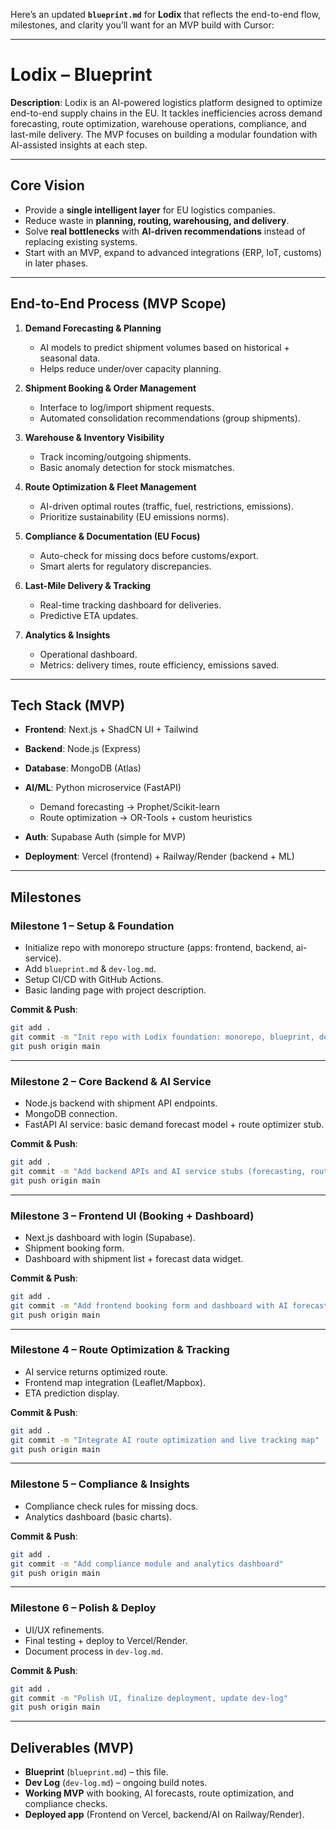 Here’s an updated **`blueprint.md`** for **Lodix** that reflects the end-to-end flow, milestones, and clarity you’ll want for an MVP build with Cursor:

---

# Lodix – Blueprint

**Description**:
Lodix is an AI-powered logistics platform designed to optimize end-to-end supply chains in the EU. It tackles inefficiencies across demand forecasting, route optimization, warehouse operations, compliance, and last-mile delivery. The MVP focuses on building a modular foundation with AI-assisted insights at each step.

---

## Core Vision

* Provide a **single intelligent layer** for EU logistics companies.
* Reduce waste in **planning, routing, warehousing, and delivery**.
* Solve **real bottlenecks** with **AI-driven recommendations** instead of replacing existing systems.
* Start with an MVP, expand to advanced integrations (ERP, IoT, customs) in later phases.

---

## End-to-End Process (MVP Scope)

1. **Demand Forecasting & Planning**

   * AI models to predict shipment volumes based on historical + seasonal data.
   * Helps reduce under/over capacity planning.

2. **Shipment Booking & Order Management**

   * Interface to log/import shipment requests.
   * Automated consolidation recommendations (group shipments).

3. **Warehouse & Inventory Visibility**

   * Track incoming/outgoing shipments.
   * Basic anomaly detection for stock mismatches.

4. **Route Optimization & Fleet Management**

   * AI-driven optimal routes (traffic, fuel, restrictions, emissions).
   * Prioritize sustainability (EU emissions norms).

5. **Compliance & Documentation (EU Focus)**

   * Auto-check for missing docs before customs/export.
   * Smart alerts for regulatory discrepancies.

6. **Last-Mile Delivery & Tracking**

   * Real-time tracking dashboard for deliveries.
   * Predictive ETA updates.

7. **Analytics & Insights**

   * Operational dashboard.
   * Metrics: delivery times, route efficiency, emissions saved.

---

## Tech Stack (MVP)

* **Frontend**: Next.js + ShadCN UI + Tailwind
* **Backend**: Node.js (Express)
* **Database**: MongoDB (Atlas)
* **AI/ML**: Python microservice (FastAPI)

  * Demand forecasting → Prophet/Scikit-learn
  * Route optimization → OR-Tools + custom heuristics
* **Auth**: Supabase Auth (simple for MVP)
* **Deployment**: Vercel (frontend) + Railway/Render (backend + ML)

---

## Milestones

### Milestone 1 – Setup & Foundation

* Initialize repo with monorepo structure (apps: frontend, backend, ai-service).
* Add `blueprint.md` & `dev-log.md`.
* Setup CI/CD with GitHub Actions.
* Basic landing page with project description.

**Commit & Push**:

```bash
git add .
git commit -m "Init repo with Lodix foundation: monorepo, blueprint, dev-log"
git push origin main
```

---

### Milestone 2 – Core Backend & AI Service

* Node.js backend with shipment API endpoints.
* MongoDB connection.
* FastAPI AI service: basic demand forecast model + route optimizer stub.

**Commit & Push**:

```bash
git add .
git commit -m "Add backend APIs and AI service stubs (forecasting, routing)"
git push origin main
```

---

### Milestone 3 – Frontend UI (Booking + Dashboard)

* Next.js dashboard with login (Supabase).
* Shipment booking form.
* Dashboard with shipment list + forecast data widget.

**Commit & Push**:

```bash
git add .
git commit -m "Add frontend booking form and dashboard with AI forecast widget"
git push origin main
```

---

### Milestone 4 – Route Optimization & Tracking

* AI service returns optimized route.
* Frontend map integration (Leaflet/Mapbox).
* ETA prediction display.

**Commit & Push**:

```bash
git add .
git commit -m "Integrate AI route optimization and live tracking map"
git push origin main
```

---

### Milestone 5 – Compliance & Insights

* Compliance check rules for missing docs.
* Analytics dashboard (basic charts).

**Commit & Push**:

```bash
git add .
git commit -m "Add compliance module and analytics dashboard"
git push origin main
```

---

### Milestone 6 – Polish & Deploy

* UI/UX refinements.
* Final testing + deploy to Vercel/Render.
* Document process in `dev-log.md`.

**Commit & Push**:

```bash
git add .
git commit -m "Polish UI, finalize deployment, update dev-log"
git push origin main
```

---

## Deliverables (MVP)

* **Blueprint** (`blueprint.md`) – this file.
* **Dev Log** (`dev-log.md`) – ongoing build notes.
* **Working MVP** with booking, AI forecasts, route optimization, and compliance checks.
* **Deployed app** (Frontend on Vercel, backend/AI on Railway/Render).


